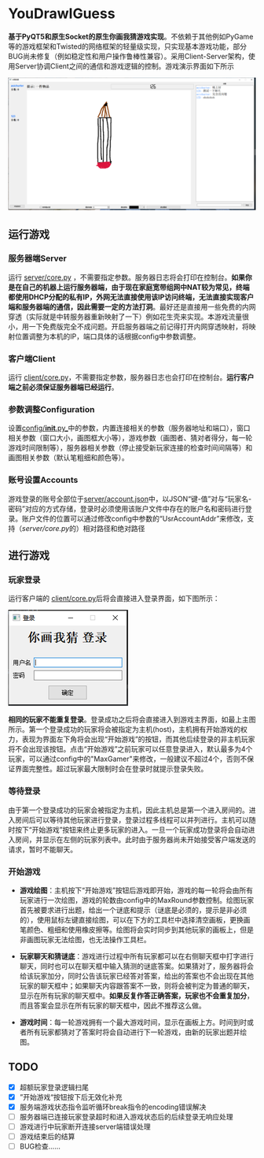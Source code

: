 # YouDrawIGuess
**基于PyQT5和原生Socket的原生你画我猜游戏实现**。不依赖于其他例如PyGame等的游戏框架和Twisted的网络框架的轻量级实现，只实现基本游戏功能，部分BUG尚未修复（例如稳定性和用户操作鲁棒性兼容）。采用Client-Server架构，使用Server协调Client之间的通信和游戏逻辑的控制。游戏演示界面如下所示

![](project/GameIllustration.png)

## 运行游戏
### 服务器端Server
运行 [server/core.py](https://github.com/Asichurter/YouDrawIGuess/blob/main/server/core.py) ，不需要指定参数。服务器日志将会打印在控制台。**如果你是在自己的机器上运行服务器端，由于现在家庭宽带组网中NAT较为常见，终端都使用DHCP分配的私有IP，外网无法直接使用该IP访问终端，无法直接实现客户端和服务器端的通信，因此需要一定的方法打洞**。最好还是直接用一些免费的内网穿透（实际就是中转服务器重新映射了一下）例如花生壳来实现。本游戏流量很小，用一下免费版完全不成问题。开启服务器端之前记得打开内网穿透映射，将映射位置调整为本机的IP，端口具体的话根据config中参数调整。
### 客户端Client
运行 [client/core.py](https://github.com/Asichurter/YouDrawIGuess/blob/main/client/core.py)，不需要指定参数，服务器日志也会打印在控制台。**运行客户端之前必须保证服务器端已经运行**。
### 参数调整Configuration
设置[config/__init__.py_](https://github.com/Asichurter/YouDrawIGuess/blob/main/config/__init__.py)中的参数，内置连接相关的参数（服务器地址和端口），窗口相关参数（窗口大小，画图框大小等），游戏参数（画图者、猜对者得分，每一轮游戏时间限制等），服务器相关参数（停止接受新玩家连接的检查时间间隔等）和画图相关参数（默认笔粗细和颜色等）。
### 账号设置Accounts
游戏登录的账号全部位于[server/account.json](https://github.com/Asichurter/YouDrawIGuess/blob/main/server/account.json)中，以JSON“键-值”对与“玩家名-密码”对应的方式存储，登录时必须使用该账户文件中存在的账户名和密码进行登录。账户文件的位置可以通过修改config中参数的“UsrAccountAddr”来修改，支持（*server/core.py*的）相对路径和绝对路径

## 进行游戏
### 玩家登录
运行客户端的 [client/core.py](https://github.com/Asichurter/YouDrawIGuess/blob/main/client/core.py)后将会直接进入登录界面，如下图所示：

![](project/Login.PNG)

**相同的玩家不能重复登录**。登录成功之后将会直接进入到游戏主界面，如最上主图所示。第一个登录成功的玩家将会被指定为主机(host)，主机拥有开始游戏的权力，表现为界面左下角将会出现“开始游戏”的按钮，而其他后续登录的非主机玩家将不会出现该按钮。点击“开始游戏”之前玩家可以任意登录进入，默认最多为4个玩家，可以通过config中的"MaxGamer"来修改，一般建议不超过4个，否则不保证界面完整性。超过玩家最大限制时会在登录时就提示登录失败。

### 等待登录
由于第一个登录成功的玩家会被指定为主机，因此主机总是第一个进入房间的。进入房间后可以等待其他玩家进行登录，登录过程多线程可以并列进行。主机可以随时按下“开始游戏”按钮来终止更多玩家的进入。一旦一个玩家成功登录将会自动进入房间，并显示在左侧的玩家列表中。此时由于服务器尚未开始接受客户端发送的请求，暂时不能聊天。

### 开始游戏
- **游戏绘图**：主机按下“开始游戏”按钮后游戏即开始，游戏的每一轮将会由所有玩家进行一次绘图，游戏的轮数由config中的MaxRound参数控制。绘图玩家首先被要求进行出题，给出一个谜底和提示（谜底是必须的，提示是非必须的），使用鼠标左键直接绘图，可以在下方的工具栏中选择清空画板，更换画笔颜色、粗细和使用橡皮擦等。绘图将会实时同步到其他玩家的画板上，但是非画图玩家无法绘图，也无法操作工具栏。

- **玩家聊天和猜谜底**：游戏进行过程中所有玩家都可以在右侧聊天框中打字进行聊天，同时也可以在聊天框中输入猜测的谜底答案。如果猜对了，服务器将会给该玩家加分，同时公告该玩家已经答对答案，给出的答案也不会出现在其他玩家的聊天框中；如果聊天内容跟答案不一致，则将会被判定为普通的聊天，显示在所有玩家的聊天框中。**如果反复作答正确答案，玩家也不会重复加分**，而且答案会显示在所有玩家的聊天框中，因此不推荐这么做。

- **游戏时间**：每一轮游戏拥有一个最大游戏时间，显示在画板上方。时间到时或者所有玩家都猜对了答案时将会自动进行下一轮游戏，由新的玩家出题并绘图。

## TODO
- [x] 超额玩家登录逻辑扫尾
- [x] ”开始游戏“按钮按下后无效化补充    
- [x] 服务端游戏状态指令监听循环break指令的encoding错误解决    
- [ ] 服务器端已连接玩家登录超时和进入游戏状态后的后续登录无响应处理
- [ ] 游戏进行中玩家断开连接server端错误处理
- [ ] 游戏结束后的结算
- [ ] BUG检查……